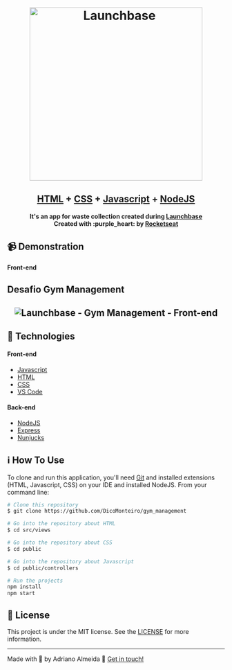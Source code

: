 <h1 align="center">
    <img alt="Launchbase" src="https://storage.googleapis.com/golden-wind/bootcamp-launchbase/logo.png" width="400px" />
    <br>
</h1>

<h2 align="center">
  <a href="https://github.com/DicoMonteiro/gym_management/views">HTML</a> + <a href="https://github.com/DicoMonteiro/gym_management/public">CSS</a> + <a href="https://github.com/DicoMonteiro/gym_management/controllers">Javascript</a> + <a href="https://github.com/DicoMonteiro/gym_management">NodeJS</a>
</h2>

<h4 align="center">
  It's an app for waste collection created during <a href="https://rocketseat.com.br/launchbase">Launchbase</a>
  <br>
  Created with :purple_heart: by <a href="https://rocketseat.com.br/">Rocketseat</a>
</h4>

## :video_camera: Demonstration

#### Front-end

## Desafio Gym Management
<h2 align="center">
  <img alt="Launchbase - Gym Management - Front-end" src="./gym-management.gif" />
</h2>

## :rocket: Technologies

#### Front-end

-  [Javascript](https://www.w3schools.com/js/)
-  [HTML](https://www.w3schools.com/html/)
-  [CSS](https://www.w3schools.com/css/)
-  [VS Code][vc]
  
#### Back-end

-  [NodeJS](https://nodejs.org/en/)
-  [Express](https://expressjs.com/)
-  [Nunjucks](https://www.npmjs.com/package/nunjucks)

## :information_source: How To Use

To clone and run this application, you'll need [Git](https://git-scm.com) and installed extensions (HTML, Javascript, CSS) on your IDE and installed NodeJS. From your command line:

```bash
# Clone this repository
$ git clone https://github.com/DicoMonteiro/gym_management

# Go into the repository about HTML
$ cd src/views

# Go into the repository about CSS
$ cd public

# Go into the repository about Javascript
$ cd public/controllers

# Run the projects
npm install
npm start

```

## :memo: License
This project is under the MIT license. See the [LICENSE](https://github.com/DicoMonteiro/gym_management/LICENSE) for more information.

---

Made with :purple_heart: by Adriano Almeida :wave: [Get in touch!](https://www.linkedin.com/in/adriano-barreto-monteiro-almeida/)

[vc]: https://code.visualstudio.com/
